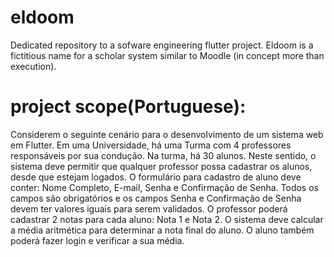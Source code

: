 # eldoom

Dedicated repository to a sofware engineering flutter project. Eldoom is a fictitious name for a scholar system similar to Moodle (in concept more than execution).
# project scope(Portuguese):

Considerem o seguinte cenário para o desenvolvimento de um sistema web em Flutter.
Em uma Universidade, há uma Turma com 4 professores responsáveis por sua condução. 
Na turma, há 30 alunos. Neste sentido, o sistema deve permitir que qualquer professor possa 
cadastrar os alunos, desde que estejam logados. O formulário para cadastro de aluno deve 
conter: Nome Completo, E-mail, Senha e Confirmação de Senha. Todos os campos são 
obrigatórios e os campos Senha e Confirmação de Senha devem ter valores iguais para 
serem validados. O professor poderá cadastrar 2 notas para cada aluno: Nota 1 e Nota 2. O 
sistema deve calcular a média aritmética para determinar a nota final do aluno. O aluno 
também poderá fazer login e verificar a sua média.